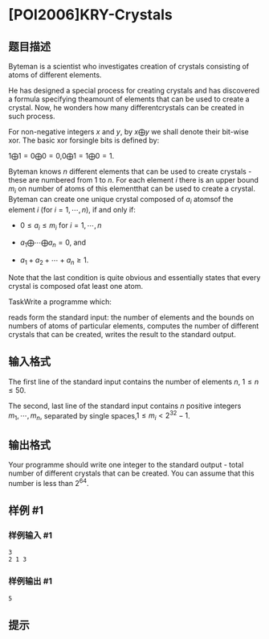 # [POI2006]KRY-Crystals

## 题目描述

Byteman is a scientist who investigates creation of crystals consisting of atoms of different elements.

He has designed a special process for creating crystals and has discovered a formula specifying theamount of elements that can be used to create a crystal. Now, he wonders how many differentcrystals can be created in such process.

For non-negative integers $x$ and $y$, by $x\bigoplus y$ we shall denote their bit-wise xor. The basic xor forsingle bits is defined by:

$1\bigoplus 1=0\bigoplus 0=0$,$0\bigoplus 1=1\bigoplus 0=1$.

Byteman knows $n$ different elements that can be used to create crystals -these are numbered from $1$ to $n$. For each element $i$ there is an upper bound $m_i$ on number of atoms of this elementthat can be used to create a crystal. Byteman can create one unique crystal composed of $a_i$ atomsof the element $i$ (for $i=1,\cdots,n$), if and only if:

- $0\le a_i\le m_i$ for $i=1,\cdots,n$

- $a_1\bigoplus\cdots\bigoplus a_n=0$, and

- $a_1+a_2+\cdots+a_n\ge 1$.

Note that the last condition is quite obvious and essentially states that every crystal is composed ofat least one atom.

TaskWrite a programme which:

reads form the standard input: the number of elements and the bounds on numbers of atoms    of particular elements,        computes the number of different crystals that can be created,        writes the result to the standard output.

## 输入格式

The first line of the standard input contains the number of elements $n$, $1\le n\le 50$.

The second, last line of the standard input contains $n$ positive integers $m_1,\cdots,m_n$, separated by single spaces,$1\le m_i<2^{32}-1$.


## 输出格式

Your programme should write one integer to the standard output - total number of different crystals  that can be created. You can assume that this number is less than $2^{64}$.


## 样例 #1

### 样例输入 #1
```
3
2 1 3
```

### 样例输出 #1

```
5
```

## 提示



